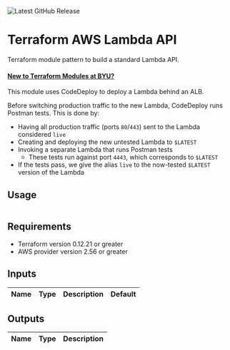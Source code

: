 ![Latest GitHub Release](https://img.shields.io/github/v/release/byu-oit/terraform-aws-lambda-api?sort=semver)

# Terraform AWS Lambda API
Terraform module pattern to build a standard Lambda API.

#### [New to Terraform Modules at BYU?](https://github.com/byu-oit/terraform-documentation)

This module uses CodeDeploy to deploy a Lambda behind an ALB.

Before switching production traffic to the new Lambda, CodeDeploy runs Postman tests.
This is done by:
 * Having all production traffic (ports `80`/`443`) sent to the Lambda considered `live`
 * Creating and deploying the new untested Lambda to `$LATEST`
 * Invoking a separate Lambda that runs Postman tests
   - These tests run against port `4443`, which corresponds to `$LATEST`
 * If the tests pass, we give the alias `live` to the now-tested `$LATEST` version of the Lambda

## Usage
```hcl
```

## Requirements
* Terraform version 0.12.21 or greater
* AWS provider version 2.56 or greater

## Inputs
| Name | Type  | Description | Default |
| --- | --- | --- | --- |

## Outputs
| Name | Type | Description |
| ---  | ---  | --- |
